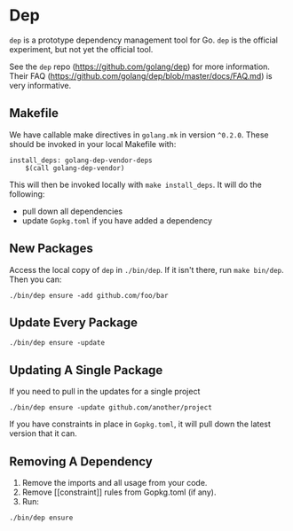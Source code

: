 # Dep

`dep` is a prototype dependency management tool for Go.
`dep` is the official experiment, but not yet the official tool.

See the `dep` repo (https://github.com/golang/dep) for more information. Their FAQ (https://github.com/golang/dep/blob/master/docs/FAQ.md) is very informative.


## Makefile

We have callable make directives in `golang.mk` in version `^0.2.0`. These should be invoked in your local Makefile with:

```
install_deps: golang-dep-vendor-deps
	$(call golang-dep-vendor)
```

This will then be invoked locally with `make install_deps`. It will do the following:
- pull down all dependencies
- update `Gopkg.toml` if you have added a dependency


## New Packages

Access the local copy of `dep` in `./bin/dep`. If it isn't there, run `make bin/dep`.
Then you can:

```
./bin/dep ensure -add github.com/foo/bar
```


## Update Every Package

```
./bin/dep ensure -update
```


## Updating A Single Package

If you need to pull in the updates for a single project

```
./bin/dep ensure -update github.com/another/project
```

If you have constraints in place in `Gopkg.toml`, it will pull down the latest version that it can.


## Removing A Dependency

1. Remove the imports and all usage from your code.
2. Remove [[constraint]] rules from Gopkg.toml (if any).
3. Run:

```
./bin/dep ensure
```




